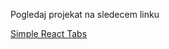Pogledaj projekat na sledecem linku 



[Simple React Tabs](https://wizardly-bartik-e1a7b2.netlify.app/)
